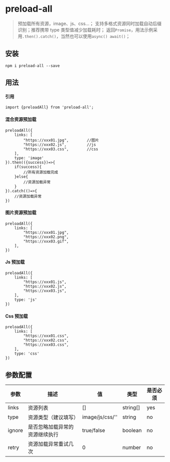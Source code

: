 <!--
 * @Autor: xkh
 * @Date: 2020-07-27 18:55:19
 * @LastEditors: xkh
 * @LastEditTime: 2020-07-27 19:30:19
-->

# preload-all

> 预加载所有资源，image、js、css...；
> 支持多格式资源同时加载自动后缀识别；推荐携带 type 类型值减少加载耗时；
> 返回`Promise`，用法示例采用`.then().catch()`，当然也可以使用`async() await()`；

## 安装

```
npm i preload-all --save
```

## 用法

#### 引用

```
import {preloadAll} from 'preload-all';
```

#### 混合资源预加载

```
preloadAll({
    links: [
        "https://xxx01.jpg",        //图片
        "https://xxx02.js",         //js
        "https://xxx03.css",        //css
    ],
    type: 'image'
}).then(({success})=>{
    if(success){
        //所有资源加载完成
    }else{
        //资源加载异常
    }
}).catch(()=>{
    //资源加载异常
})
```

#### 图片资源预加载

```
preloadAll({
    links: [
        "https://xxx01.jpg",
        "https://xxx02.png",
        "https://xxx03.gif",
    ],
})
```

#### Js 预加载

```
preloadAll({
    links: [
        "https://xxx01.js",
        "https://xxx02.js",
        "https://xxx03.js",
    ],
    type: 'js'
})
```

#### Css 预加载

```
preloadAll({
    links: [
        "https://xxx01.css",
        "https://xxx02.css",
        "https://xxx03.css",
    ],
    type: 'css'
})
```

## 参数配置

| 参数   | 描述                           | 值              | 类型     | 是否必须 |
| ------ | ------------------------------ | --------------- | -------- | -------- |
| links  | 资源列表                       | []              | string[] | yes      |
| type   | 资源类型（建议填写）           | image/js/css/'' | string   | no       |
| ignore | 是否忽略加载异常的资源继续执行 | true/false      | boolean  | no       |
| retry  | 资源加载异常重试几次           | 0               | number   | no       |
